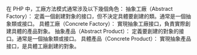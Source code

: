 在 PHP 中，工廠方法模式通常涉及以下幾個角色：
抽象工廠（Abstract Factory）： 定義一個創建對象的接口，但不決定具體要創建的類。通常是一個抽象類或接口。
具體工廠（Concrete Factory）： 實現抽象工廠接口，負責實際創建具體的產品對象。
抽象產品（Abstract Product）： 定義要創建的對象的接口。通常是一個抽象類或接口。
具體產品（Concrete Product）： 實現抽象產品接口，是具體工廠創建的對象。
